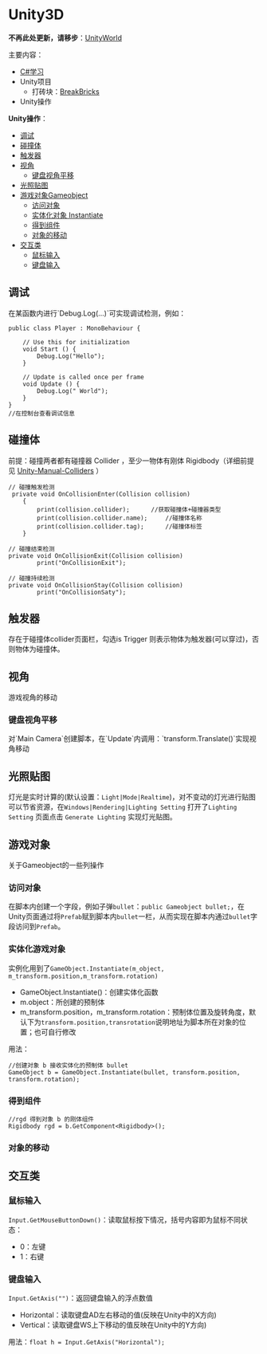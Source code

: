 # Unity3D

**不再此处更新，请移步**：[UnityWorld](https://github.com/SouthBegonia/UnityWorld)

主要内容：
- [C#学习](https://github.com/SouthBegonia/Codes_2018/tree/master/Unity3d/Csharp)
- Unity项目
	- 打砖块：[BreakBricks](https://github.com/SouthBegonia/Codes_2018/tree/master/Unity3d/BreakBricks) 
- Unity操作


**Unity操作**：
* [调试](#1)
* [碰撞体](#2)
* [触发器](#3)
* [视角](#4)
	* [键盘视角平移](#4.1) 
* [光照贴图](#5)
* [游戏对象Gameobject](#6)
	* [访问对象](#6.1) 
	* [实体化对象 Instantiate](#6.2) 
	* [得到组件](#6.3)
	* [对象的移动](#6.4)
* [交互类](#7)
	* [鼠标输入](#7.1)
	* [键盘输入](#7.2)	 


<h2 id="1">调试</h2>
在某函数内进行`Debug.Log(...)`可实现调试检测，例如：

```
public class Player : MonoBehaviour {

	// Use this for initialization
	void Start () {
        Debug.Log("Hello");
	}
	
	// Update is called once per frame
	void Update () {
		Debug.Log(" World");
	}
}
//在控制台查看调试信息
```

<h2 id="2">碰撞体</h2>

前提：碰撞两者都有碰撞器 Collider ，至少一物体有刚体 Rigidbody（详细前提见 [Unity-Manual-Colliders](https://docs.unity3d.com/Manual/CollidersOverview.html) ）

```
// 碰撞触发检测
 private void OnCollisionEnter(Collision collision)
    {
        print(collision.collider);		//获取碰撞体+碰撞器类型
        print(collision.collider.name);		//碰撞体名称
        print(collision.collider.tag);		//碰撞体标签
    }

// 碰撞结束检测
private void OnCollisionExit(Collision collision)
        print("OnCollisionExit");

// 碰撞持续检测
private void OnCollisionStay(Collision collision)
        print("OnCollisionSaty");
```

<h2 id="3">触发器</h2>

存在于碰撞体collider页面栏，勾选is Trigger 则表示物体为触发器(可以穿过)，否则物体为碰撞体。

<h2 id="4">视角</h2>

游戏视角的移动

<h3 id="4.1">键盘视角平移</h3>
对`Main Camera`创建脚本，在`Update`内调用：`transform.Translate()`实现视角移动

<h2 id="5">光照贴图</h2>

灯光是实时计算的(默认设置：`Light|Mode|Realtime`)，对不变动的灯光进行贴图可以节省资源，在`Windows|Rendering|Lighting Setting` 打开了`Lighting Setting` 页面点击 `Generate Lighting` 实现灯光贴图。

<h2 id="6">游戏对象</h2>

关于Gameobject的一些列操作


<h3 id="6.1">访问对象</h3>

在脚本内创建一个字段，例如子弹`bullet`：`public Gameobject bullet;`，在Unity页面通过将`Prefab`赋到脚本内`bullet`一栏，从而实现在脚本内通过`bullet`字段访问到`Prefab`。

<h3 id="6.2">实体化游戏对象</h3>

实例化用到了`GameObject.Instantiate(m_object, m_transform.position,m_transform.rotation)`
- GameObject.Instantiate()：创建实体化函数
- m.object：所创建的预制体
- m_transform.position，m_transform.rotation：预制体位置及旋转角度，默认下为`transform.position,transrotation`说明地址为脚本所在对象的位置；也可自行修改

用法：

```
//创建对象 b 接收实体化的预制体 bullet
GameObject b = GameObject.Instantiate(bullet, transform.position, transform.rotation);
```

<h3 id="6.3">得到组件</h3>

```
//rgd 得到对象 b 的刚体组件
Rigidbody rgd = b.GetComponent<Rigidbody>();
```

<h3 id="6.4">对象的移动</h3>


<h2 id="7">交互类</h2>

<h3 id="7.1">鼠标输入</h3>

`Input.GetMouseButtonDown()`：读取鼠标按下情况，括号内容即为鼠标不同状态：
- 0：左键
- 1：右键

<h3 id="7.2">键盘输入</h3>

`Input.GetAxis("")`：返回键盘输入的浮点数值
- Horizontal：读取键盘AD左右移动的值(反映在Unity中的X方向)
- Vertical：读取键盘WS上下移动的值反映在Unity中的Y方向)

用法：`float h = Input.GetAxis("Horizontal");`